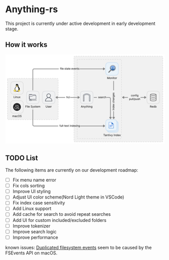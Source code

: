 # Anything-rs

This project is currently under active development in early development stage.

## How it works

![How it works](resources/how-it-works.png)

## TODO List

The following items are currently on our development roadmap:

- [ ] Fix menu name error
- [ ] Fix cols sorting
- [ ] Improve UI styling
- [ ] Adjust UI color scheme(Nord Light theme in VSCode)
- [ ] Fix index case sensitivity
- [ ] Add Linux support
- [ ] Add cache for search to avoid repeat searches
- [ ] Add UI for custom included/excluded folders
- [ ] Improve tokenizer
- [ ] Improve search logic
- [ ] Improve performance

known issues:
[Duplicated filesystem events](https://github.com/notify-rs/notify/issues/272) seem to be caused by the FSEvents API on macOS.
